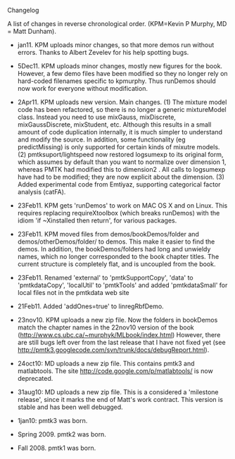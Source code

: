 Changelog

A list of changes in reverse chronological order. (KPM=Kevin P Murphy, MD = Matt Dunham).

  * jan11. KPM uploads minor changes, so that more demos run without errors. Thanks to
Albert Zevelev for his help spotting bugs.

  * 5Dec11. KPM uploads minor changes, mostly new figures for the book. However, a few demo files have been modified so they no longer rely on hard-coded filenames specific to kpmurphy. Thus runDemos should now work for everyone without modification.

  * 2Apr11. KPM uploads new version. Main changes. (1) The mixture model code has been refactored, so there is no longer a generic mixtureModel class. Instead you need to use mixGauss, mixDiscrete, mixGaussDiscrete, mixStudent, etc. Although this results in a small amount of code duplication internally, it is much simpler to understand and modify the source. In addition, some functionality (eg predictMissing) is only supported for certain kinds of mixutre models. (2) pmtksuport/lightspeed now restored logsumexp to its original form, which assumes by default than you want to normalize over dimension 1, whereas PMTK had modified this to dimension2 . All calls to logsumexp have had to be modified; they are now explicit about the dimension. (3) Added experimental code from Emtiyaz, supporting categorical factor analysis (catFA).

  * 23Feb11. KPM gets 'runDemos' to work on MAC OS X and on Linux. This requires replacing requireXtoolbox (which breaks runDemos) with the idiom 'if ~Xinstalled then return', for various packages.

  * 23Feb11. KPM moved files from demos/bookDemos/folder and demos/otherDemos/folder/ to demos. This  make it easier to find the demos. In addition, the bookDemos/folders had long and unwieldy names, which no longer corresponded to the book chapter titles. The current structure is completely flat, and is uncoupled from the book.

  * 23Feb11. Renamed 'external' to 'pmtkSupportCopy', 'data' to 'pmtkdataCopy', 'localUtil' to 'pmtkTools' and added 'pmtkdataSmall' for local files not in the pmtkdata web site

  * 21Feb11. Added 'addOnes=true' to linregRbfDemo.

  * 23nov10. KPM uploads a new zip file. Now the folders in bookDemos match the chapter names in the 22nov10 version of the book (http://www.cs.ubc.ca/~murphyk/MLbook/index.html) However, there are still bugs left over from the last release that I have not fixed yet (see http://pmtk3.googlecode.com/svn/trunk/docs/debugReport.html).

  * 24oct10: MD uploads a new zip file. This contains pmtk3 and matlabtools. The site http://code.google.com/p/matlabtools/ is now deprecated.

  * 31aug10: MD uploads a new zip file. This is a considered a 'milestone release', since it marks the end of Matt's work contract. This version is stable and has been well debugged.

  * 1jan10: pmtk3 was born.

  * Spring 2009. pmtk2 was born.

  * Fall 2008. pmtk1 was born.